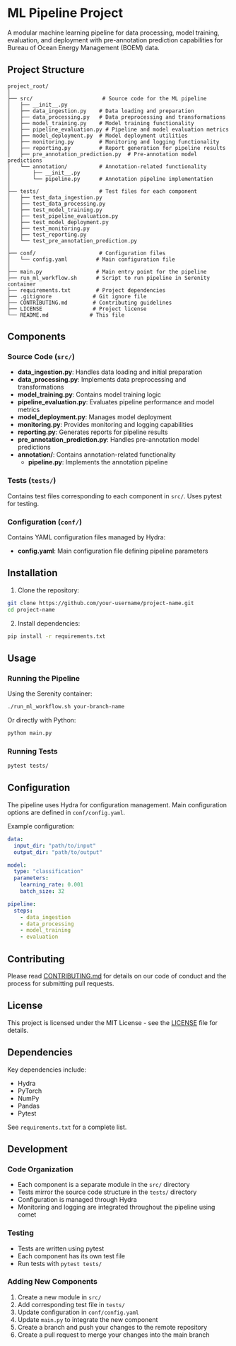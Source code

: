 # ML Pipeline Project

A modular machine learning pipeline for data processing, model training, evaluation, and deployment with pre-annotation prediction capabilities for Bureau of Ocean Energy Management (BOEM) data.

## Project Structure

```
project_root/
│
├── src/                      # Source code for the ML pipeline
│   ├── __init__.py
│   ├── data_ingestion.py    # Data loading and preparation
│   ├── data_processing.py   # Data preprocessing and transformations
│   ├── model_training.py    # Model training functionality
│   ├── pipeline_evaluation.py # Pipeline and model evaluation metrics
│   ├── model_deployment.py  # Model deployment utilities
│   ├── monitoring.py        # Monitoring and logging functionality
│   ├── reporting.py         # Report generation for pipeline results
│   ├── pre_annotation_prediction.py  # Pre-annotation model predictions
│   └── annotation/          # Annotation-related functionality
│       ├── __init__.py
│       └── pipeline.py      # Annotation pipeline implementation
│
├── tests/                   # Test files for each component
│   ├── test_data_ingestion.py
│   ├── test_data_processing.py
│   ├── test_model_training.py
│   ├── test_pipeline_evaluation.py
│   ├── test_model_deployment.py
│   ├── test_monitoring.py
│   ├── test_reporting.py
│   └── test_pre_annotation_prediction.py
│
├── conf/                    # Configuration files
│   └── config.yaml         # Main configuration file
│
├── main.py                 # Main entry point for the pipeline
├── run_ml_workflow.sh      # Script to run pipeline in Serenity container
├── requirements.txt        # Project dependencies
├── .gitignore             # Git ignore file
├── CONTRIBUTING.md        # Contributing guidelines
├── LICENSE                # Project license
└── README.md             # This file
```

## Components

### Source Code (`src/`)

- **data_ingestion.py**: Handles data loading and initial preparation
- **data_processing.py**: Implements data preprocessing and transformations
- **model_training.py**: Contains model training logic
- **pipeline_evaluation.py**: Evaluates pipeline performance and model metrics
- **model_deployment.py**: Manages model deployment
- **monitoring.py**: Provides monitoring and logging capabilities
- **reporting.py**: Generates reports for pipeline results
- **pre_annotation_prediction.py**: Handles pre-annotation model predictions
- **annotation/**: Contains annotation-related functionality
  - **pipeline.py**: Implements the annotation pipeline

### Tests (`tests/`)

Contains test files corresponding to each component in `src/`. Uses pytest for testing.

### Configuration (`conf/`)

Contains YAML configuration files managed by Hydra:
- **config.yaml**: Main configuration file defining pipeline parameters

## Installation

1. Clone the repository:
```bash
git clone https://github.com/your-username/project-name.git
cd project-name
```

2. Install dependencies:
```bash
pip install -r requirements.txt
```

## Usage

### Running the Pipeline

Using the Serenity container:
```bash
./run_ml_workflow.sh your-branch-name
```

Or directly with Python:
```bash
python main.py
```

### Running Tests

```bash
pytest tests/
```

## Configuration

The pipeline uses Hydra for configuration management. Main configuration options are defined in `conf/config.yaml`.

Example configuration:
```yaml
data:
  input_dir: "path/to/input"
  output_dir: "path/to/output"

model:
  type: "classification"
  parameters:
    learning_rate: 0.001
    batch_size: 32

pipeline:
  steps:
    - data_ingestion
    - data_processing
    - model_training
    - evaluation
```

## Contributing

Please read [CONTRIBUTING.md](CONTRIBUTING.md) for details on our code of conduct and the process for submitting pull requests.

## License

This project is licensed under the MIT License - see the [LICENSE](LICENSE) file for details.

## Dependencies

Key dependencies include:
- Hydra
- PyTorch
- NumPy
- Pandas
- Pytest

See `requirements.txt` for a complete list.

## Development

### Code Organization

- Each component is a separate module in the `src/` directory
- Tests mirror the source code structure in the `tests/` directory
- Configuration is managed through Hydra
- Monitoring and logging are integrated throughout the pipeline using comet

### Testing

- Tests are written using pytest
- Each component has its own test file
- Run tests with `pytest tests/`

### Adding New Components

1. Create a new module in `src/`
2. Add corresponding test file in `tests/`
3. Update configuration in `conf/config.yaml`
4. Update `main.py` to integrate the new component
5. Create a branch and push your changes to the remote repository
6. Create a pull request to merge your changes into the main branch

